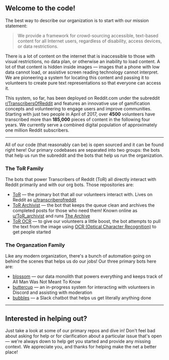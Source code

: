 ## Welcome to the code!

The best way to describe our organization is to start with our mission statement:

> We provide a framework for crowd-sourcing accessible, text-based content for all Internet users, regardless of disability, access devices, or data restrictions.

There is a lot of content on the internet that is inaccessible to those with visual restrictions, no data plan, or otherwise an inability to load content. A lot of that content is hidden inside images — images that a phone with low data cannot load, or assistive screen reading technology cannot interpret. We are pioneering a system for locating this content and passing it to volunteers to create pure text representations so that everyone can access it.

This system, so far, has been deployed on Reddit.com under the subreddit [r/TranscribersOfReddit](https://reddit.com/r/transcribersofreddit/wiki/index) and features an innovative use of gamification concepts and volunteering to engage users and improve communities. Starting with just two people in April of 2017, over **4500** volunteers have transcribed more than **185,000** pieces of content in the following four years. We currently serve a combined digital population of approximately one million Reddit subscribers.

---

All of our code (that reasonably can be) is open sourced and it can be found right here! Our primary codebases are separated into two groups: the bots that help us run the subreddit and the bots that help us run the organization.

### The ToR Family

The bots that power Transcribers of Reddit (ToR) all directly interact with Reddit primarily and with our org bots. Those repositories are:

- [ToR](https://github.com/GrafeasGroup/tor) — the primary bot that all our volunteers interact with. Lives on Reddit as [u/transcriberofreddit](https://reddit.com/u/transcribersofreddit)
- [ToR Archivist](https://github.com/GrafeasGroup/tor_archivist) — the bot that keeps the queue clean and archives the completed posts for those who need them! Known online as [u/ToR_archivist](https://reddit.com/u/tor_archivist) and runs [The Archive](https://reddit.com/r/ToR_Archive)
- [ToR OCR](https://github.com/GrafeasGroup/tor_ocr) — to give our volunteers a little boost, the bot attempts to pull the text from the image using [OCR (Optical Character Recognition)](https://en.wikipedia.org/wiki/Optical_character_recognition) to get people started

### The Organzation Family

Like any modern organization, there's a bunch of automation going on behind the scenes that helps us do our jobs! Our three primary bots here are:

- [blossom](https://github.com/GrafeasGroup/blossom) — our data monolith that powers everything and keeps track of All Man Was Not Meant To Know
- [buttercup](https://github.com/GrafeasGroup/buttercup) — an in-progress system for interacting with volunteers in Discord and assisting with moderation
- [bubbles](https://github.com/GrafeasGroup/Bubbles-V2) — a Slack chatbot that helps us get literally anything done

---

## Interested in helping out?

Just take a look at some of our primary repos and dive in! Don't feel bad about asking for help or for clarification about a particular issue that's open — we're always down to help get you started and provide any missing context. We appreciate you, and thanks for helping make the net a better place!
